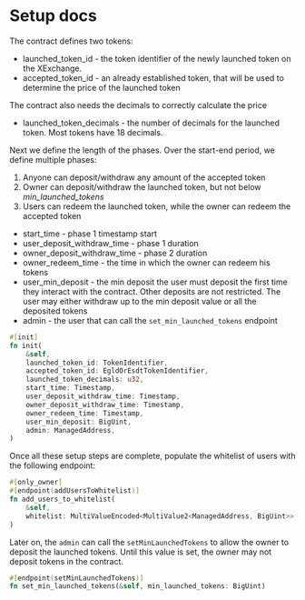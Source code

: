 # Setup docs

The contract defines two tokens:
- launched_token_id - the token identifier of the newly launched token on the XExchange.
- accepted_token_id - an already established token, that will be used to determine the price of the launched token

The contract also needs the decimals to correctly calculate the price
- launched_token_decimals - the number of decimals for the launched token. Most tokens have 18 decimals.

Next we define the length of the phases. Over the start-end period, we define multiple phases:
1) Anyone can deposit/withdraw any amount of the accepted token
2) Owner can deposit/withdraw the launched token, but not below _min_launched_tokens_
3) Users can redeem the launched token, while the owner can redeem the accepted token

- start_time - phase 1 timestamp start
- user_deposit_withdraw_time - phase 1 duration
- owner_deposit_withdraw_time - phase 2 duration
- owner_redeem_time - the time in which the owner can redeem his tokens
- user_min_deposit - the min deposit the user must deposit the first time they interact with the contract. Other deposits are not restricted. The user may either withdraw up to the min deposit value or all the deposited tokens
- admin - the user that can call the `set_min_launched_tokens` endpoint

```rust
#[init]
fn init(
    &self,
    launched_token_id: TokenIdentifier,
    accepted_token_id: EgldOrEsdtTokenIdentifier,
    launched_token_decimals: u32,
    start_time: Timestamp,
    user_deposit_withdraw_time: Timestamp,
    owner_deposit_withdraw_time: Timestamp,
    owner_redeem_time: Timestamp,
    user_min_deposit: BigUint,
    admin: ManagedAddress,
)
```

Once all these setup steps are complete, populate the whitelist of users with the following endpoint:

```rust
#[only_owner]
#[endpoint(addUsersToWhitelist)]
fn add_users_to_whitelist(
    &self,
    whitelist: MultiValueEncoded<MultiValue2<ManagedAddress, BigUint>>,
)
```

Later on, the `admin` can call the `setMinLaunchedTokens` to allow the owner to deposit the launched tokens. Until this value is set, the owner may not deposit tokens in the contract.

```rust
#[endpoint(setMinLaunchedTokens)]
fn set_min_launched_tokens(&self, min_launched_tokens: BigUint)
```
